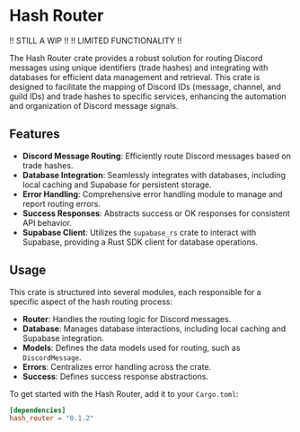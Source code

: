 # Hash Router

!! STILL A WIP !!
!! LIMITED FUNCTIONALITY !!

The Hash Router crate provides a robust solution for routing Discord messages using unique identifiers (trade hashes) and integrating with databases for efficient data management and retrieval. This crate is designed to facilitate the mapping of Discord IDs (message, channel, and guild IDs) and trade hashes to specific services, enhancing the automation and organization of Discord message signals.

## Features

- **Discord Message Routing**: Efficiently route Discord messages based on trade hashes.
- **Database Integration**: Seamlessly integrates with databases, including local caching and Supabase for persistent storage.
- **Error Handling**: Comprehensive error handling module to manage and report routing errors.
- **Success Responses**: Abstracts success or OK responses for consistent API behavior.
- **Supabase Client**: Utilizes the `supabase_rs` crate to interact with Supabase, providing a Rust SDK client for database operations.

## Usage

This crate is structured into several modules, each responsible for a specific aspect of the hash routing process:

- **Router**: Handles the routing logic for Discord messages.
- **Database**: Manages database interactions, including local caching and Supabase integration.
- **Models**: Defines the data models used for routing, such as `DiscordMessage`.
- **Errors**: Centralizes error handling across the crate.
- **Success**: Defines success response abstractions.

To get started with the Hash Router, add it to your `Cargo.toml`:
```toml
[dependencies]
hash_router = "0.1.2"
```


